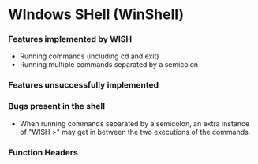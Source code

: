 # WIndows SHell (WinShell)

### Features implemented by WISH

* Running commands (including cd and exit)
* Running multiple commands separated by a semicolon

### Features unsuccessfully implemented

### Bugs present in the shell

* When running commands separated by a semicolon, an extra instance of "WISH >" may get in between the two executions of the commands.

### Function Headers
